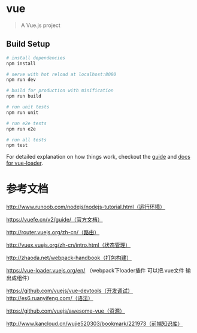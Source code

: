 # vue

> A Vue.js project

## Build Setup

``` bash
# install dependencies
npm install

# serve with hot reload at localhost:8080
npm run dev

# build for production with minification
npm run build

# run unit tests
npm run unit

# run e2e tests
npm run e2e

# run all tests
npm test
```

For detailed explanation on how things work, checkout the [guide](http://vuejs-templates.github.io/webpack/) and [docs for vue-loader](http://vuejs.github.io/vue-loader).



# 参考文档

http://www.runoob.com/nodejs/nodejs-tutorial.html（运行环境）

https://vuefe.cn/v2/guide/（官方文档）

http://router.vuejs.org/zh-cn/（路由）

http://vuex.vuejs.org/zh-cn/intro.html（状态管理）

http://zhaoda.net/webpack-handbook（打包构建）

https://vue-loader.vuejs.org/en/ （webpack下loader插件 可以把.vue文件 输出成组件）

https://github.com/vuejs/vue-devtools（开发调试）
http://es6.ruanyifeng.com/（语法）

https://github.com/vuejs/awesome-vue（资源）

http://www.kancloud.cn/wujie520303/bookmark/221973（前端知识库）

